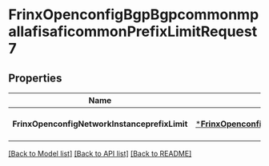 # FrinxOpenconfigBgpBgpcommonmpallafisaficommonPrefixLimitRequest7

## Properties
Name | Type | Description | Notes
------------ | ------------- | ------------- | -------------
**FrinxOpenconfigNetworkInstanceprefixLimit** | [***FrinxOpenconfigBgpBgpcommonmpallafisaficommonPrefixLimit**](frinx.openconfig.bgp.bgpcommonmpallafisaficommon.PrefixLimit.md) |  | [optional] [default to null]

[[Back to Model list]](../README.md#documentation-for-models) [[Back to API list]](../README.md#documentation-for-api-endpoints) [[Back to README]](../README.md)


